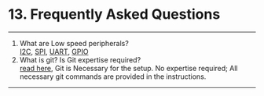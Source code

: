 # 13. Frequently Asked Questions

------------

   1. What are Low speed peripherals?
      <br><a href="https://en.wikipedia.org/wiki/I%C2%B2C" target="_blank">I2C</a>, <a href="https://en.wikipedia.org/wiki/Serial_Peripheral_Interface" target="_blank">SPI</a>, <a href="https://en.wikipedia.org/wiki/Universal_asynchronous_receiver-transmitter" target="_blank">UART</a>, <a href="https://en.wikipedia.org/wiki/General-purpose_input/output" target="_blank">GPIO</a>
   2. What is git? Is Git expertise required?
      <br><a href="https://en.wikipedia.org/wiki/Git" target="_blank">read here</a>, Git is Necessary for the setup. No expertise required; All necessary git  commands are provided in the instructions.

------------